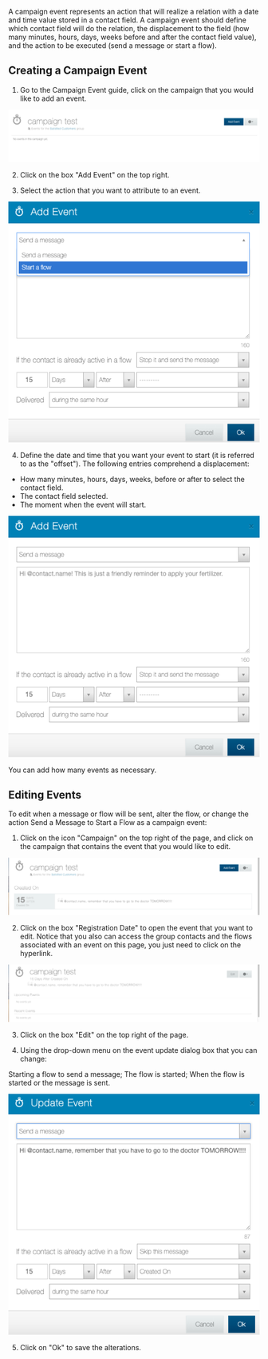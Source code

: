 A campaign event represents an action that will realize a relation with a date and time value stored in a contact field. A campaign event should define which contact field will do the relation, the displacement to the field (how many minutes, hours, days, weeks before and after the contact field value), and the action to be executed (send a message or start a flow).

## Creating a Campaign Event ##

1. Go to the Campaign Event guide, click on the campaign that you would like to add an event.

![](/img/campaign/campaign10.png)
 
2. Click on the box "Add Event" on the top right.

3. Select the action that you want to attribute to an event.

![](/img/campaign/campaign12.png)

4. Define the date and time that you want your event to start (it is referred to as the "offset"). The following entries comprehend a displacement:
- How many minutes, hours, days, weeks, before or after to select the contact field.
- The contact field selected.
- The moment when the event will start.

![](/img/campaign/campaign11.png)

You can add how many events as necessary.

## Editing Events

To edit when a message or flow will be sent, alter the flow, or change the action Send a Message to Start a Flow as a campaign event:

1. Click on the icon "Campaign" on the top right of the page, and click on the campaign that contains the event that you would like to edit.

![](/img/campaign/campaign13.png)

2. Click on the box "Registration Date" to open the event that you want to edit. Notice that you also can access the group contacts and the flows associated with an event on this page, you just need to click on the hyperlink. 

![](/img/campaign/campaign14.png)

3. Click on the box "Edit" on the top right of the page.

4. Using the drop-down menu on the event update dialog box that you can change:

Starting a flow to send a message;
The flow is started;
When the flow is started or the message is sent.

![](/img/campaign/campaign15.png)

5. Click on "Ok" to save the alterations.